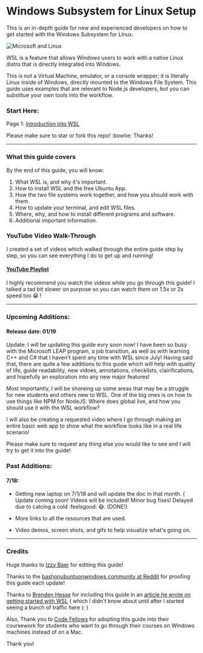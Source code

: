 # Windows Subsystem for Linux Setup

This is an in-depth guide for new and experienced developers on how to get started with the Windows Subsystem for Linux.

![Microsoft and Linux](https://i.imgur.com/GOij8My.png)

WSL is a feature that allows Windows users to work with a native Linux distro that is directly integrated into Windows.

This is not a Virtual Machine, emulator, or a console wrapper; it is literally Linux inside of Windows, directly mounted to the Windows File System. This guide uses examples that are relevant to Node.js developers, but you can substitue your own tools into the workflow.

### Start Here:

Page 1: [Introduction into WSL](./readmes/01_preface.md) 

Please make sure to star or fork this repo! :bowtie: Thanks!

---


### What this guide covers

By the end of this guide, you will know:

1. What WSL is, and why it's important.
1. How to install WSL and the free Ubuntu App.
1. How the two file systems work together, and how you should work with them.
1. How to update your terminal, and edit WSL files.
1. Where, why, and how to install different programs and software.
1. Additional important information.

### YouTube Video Walk-Through
I created a set of videos which walked through the entire guide step by step, so you can see everything I do to get up and running! 

#### [YouTube Playlist](https://www.youtube.com/watch?v=ixqKqHfCDWM&list=PLOOqtDuWOt4auhgOzv8NdCDhBYgblR6Fd&index=1) 

I highly recommend you watch the videos while you go through this guide! I talked a tad bit slower on purpose so you can watch them on 1.5x or 2x speed too :grin: !

---

### Upcoming Additions:

#### Release date: 01/19

Update: I will be updating this guide evry soon now! I have been so busy with the Microsoft LEAP program, a job transition, as well as with learning C++ and C# that I haven't spent any time with WSL since July! Having said that, there are quite a few additions to this guide which will help with quality of life, guide readability, new vidoes, annotations, checklists, clairifications, and hopefully an exploration into any new major features!

Most importantly, I will be shoreing up some areas that may be a struggle for new students and others new to WSL. One of the big ones is on how to use things like NPM for NodeJS: Where does global live, and how you should use it with the WSL workflow?

I will also be creating a requested video where I go through making an entire basic web app to show what the workflow looks like in a real life scenario!

Please make sure to request any thing else you would like to see and I will try to get it into the guide!

### Past Additions:

#### 7/18: 
- Getting new laptop on 7/1/18 and will update the doc in that month. ( Update coming soon! Videos will be included! Minor bug fixes! Delayed due to catcing a cold :feelsgood: :mask:. (DONE!)

- More links to all the resources that are used.
- Video demos, screen shots, and gifs to help visualize what's going on.

---

### Credits
Huge thanks to [Izzy Baer](https://github.com/izzybaer) for editing this guide!

Thanks to the [bashonubuntuonwindows community at Reddit](https://www.reddit.com/r/bashonubuntuonwindows/) for proofing this guide each update!

Thanks to [Brenden Hesse](https://twitter.com/Brendan_LH) for including this guide in an [article he wrote on getting started with WSL](https://lifehacker.com/how-to-get-started-with-the-windows-subsystem-for-linux-1828952698) ( which I didn't know about until after I started seeing a bunch of traffic here (: )

Also, Thank you to [Code Fellows](https://codefellows.org) for adopting this guide into their coursework for students who want to go through their courses on Windows machines instead of on a Mac.

Thank you!
